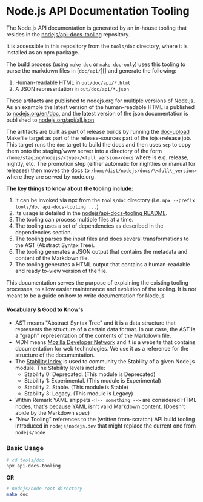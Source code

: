 # Node.js API Documentation Tooling

The Node.js API documentation is generated by an in-house tooling that resides
in the [nodejs/api-docs-tooling](https://github.com/nodejs/api-docs-tooling)
repository.

It is accessible in this repository from the `tools/doc` directory, where it is installed as an npm package.

The build process (using `make doc` or `make doc-only`) uses this tooling to
parse the markdown files in [`doc/api/`][] and generate the following:

1. Human-readable HTML in `out/doc/api/*.html`
2. A JSON representation in `out/doc/api/*.json`

These artifacts are published to nodejs.org for multiple versions of
Node.js. As an example the latest version of the human-readable HTML
is published to [nodejs.org/en/doc](https://nodejs.org/en/docs/),
and the latest version of the json documentation is published to
[nodejs.org/api/all.json](https://nodejs.org/api/all.json)

The artifacts are built as part of release builds by running the [doc-upload](https://github.com/nodejs/node/blob/1a83ad6a693f851199608ae957ac5d4f76871485/Makefile#L1218-L1224)
Makefile target as part of the release-sources part of the
iojs+release job.
This target runs the `doc` target to build the docs and then uses
`scp` to copy them onto the staging/www server into a directory of the form
`/home/staging/nodejs/<type>/<full_version>/docs` where <type> is e.g.
release, nightly, etc. The promotion step (either automatic for
nightlies or manual for releases) then moves the docs to
`/home/dist/nodejs/docs/\<full\_version>` where they are served by node.org.

**The key things to know about the tooling include:**

1. It can be invoked via npx from the `tools/doc` directory (i.e. `npx --prefix tools/doc api-docs-tooling ...`)
2. Its usage is detailed in the [nodejs/api-docs-tooling README](https://github.com/nodejs/api-docs-tooling/blob/main/README.md).
3. The tooling can process multiple files at a time.
4. The tooling uses a set of dependencies as described in the dependencies
   section.
5. The tooling parses the input files and does several transformations to the
   AST (Abstract Syntax Tree).
6. The tooling generates a JSON output that contains the metadata and content of
   the Markdown file.
7. The tooling generates a HTML output that contains a human-readable and ready
   to-view version of the file.

This documentation serves the purpose of explaining the existing tooling
processes, to allow easier maintenance and evolution of the tooling. It is not
meant to be a guide on how to write documentation for Node.js.

#### Vocabulary & Good to Know's

* AST means "Abstract Syntax Tree" and it is a data structure that represents
  the structure of a certain data format. In our case, the AST is a "graph"
  representation of the contents of the Markdown file.
* MDN means [Mozilla Developer Network](https://developer.mozilla.org/en-US/)
  and it is a website that contains documentation for web technologies. We use
  it as a reference for the structure of the documentation.
* The
  [Stability Index](https://nodejs.org/dist/latest/docs/api/documentation.html#stability-index)
  is used to community the Stability of a given Node.js module. The Stability
  levels include:
  * Stability 0: Deprecated. (This module is Deprecated)
  * Stability 1: Experimental. (This module is Experimental)
  * Stability 2: Stable. (This module is Stable)
  * Stability 3: Legacy. (This module is Legacy)
* Within Remark YAML snippets `<!-- something -->` are considered HTML nodes,
  that's because YAML isn't valid Markdown content. (Doesn't abide by the
  Markdown spec)
* "New Tooling" references to the (written from-scratch) API build tooling
  introduced in `nodejs/nodejs.dev` that might replace the current one from
  `nodejs/node`

### Basic Usage

```bash
# cd tools/doc
npx api-docs-tooling
```

**OR**

```bash
# nodejs/node root directory
make doc
```

